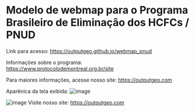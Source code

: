 # Modelo de webmap para o Programa Brasileiro de Eliminação dos HCFCs / PNUD

Link para acesso: <a href="https://outputgeo.github.io/webmap_pnud" target="_blank">https://outputgeo.github.io/webmap_pnud</a>

Informações sobre o programa: https://www.protocolodemontreal.org.br/site

Para maiores informações, acesse nosso site: <a href="https://outputgeo.com" target="_blank">https://outputgeo.com</a>

Aparênica da tela  exibida:
![image](https://github.com/OutputGEO/webmap_pnud/assets/150393907/41526dea-160c-491e-abf4-ab6cd13bd051)

![image](https://github.com/OutputGEO/heatmap_alagamentos_geosampa_wfs/assets/150393907/66b57db3-7180-4d4d-b2f7-dd4ac73ca1a1)
Visite nosso site: https://outputgeo.com
